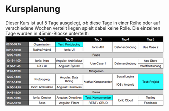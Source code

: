 # Kursplanung

Dieser Kurs ist auf 5 Tage ausgelegt, ob diese Tage in einer Reihe oder auf verschiedene Wochen verteilt liegen spielt dabei keine Rolle.  Die einzelnen Tage wurden in 45min-Blöcke unterteilt:  
![](/_allgemein/zeitplan_m335_v2.png)



